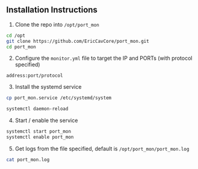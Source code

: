 
## Installation Instructions
1. Clone the repo into `/opt/port_mon`

```bash
cd /opt
git clone https://github.com/EricCavCore/port_mon.git
cd port_mon
```

2. Configure the `monitor.yml` file to target the IP and PORTs (with protocol specified)

`address:port/protocol`

3. Install the systemd service

```bash
cp port_mon.service /etc/systemd/system

systemctl daemon-reload
```

4. Start / enable the service
```bash
systemctl start port_mon
systemctl enable port_mon
```

5. Get logs from the file specified, default is `/opt/port_mon/port_mon.log`

```bash
cat port_mon.log
```
